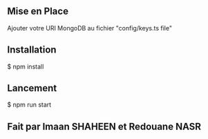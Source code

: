 ## Mise en Place

Ajouter votre URI MongoDB au fichier "config/keys.ts file"

## Installation

$ npm install

## Lancement

$ npm run start

## Fait par Imaan SHAHEEN et Redouane NASR
